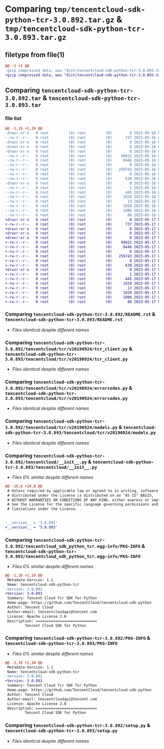 # Comparing `tmp/tencentcloud-sdk-python-tcr-3.0.892.tar.gz` & `tmp/tencentcloud-sdk-python-tcr-3.0.893.tar.gz`

## filetype from file(1)

```diff
@@ -1 +1 @@
-gzip compressed data, was "dist/tencentcloud-sdk-python-tcr-3.0.892.tar", last modified: Tue May 16 00:46:48 2023, max compression
+gzip compressed data, was "dist/tencentcloud-sdk-python-tcr-3.0.893.tar", last modified: Wed May 17 03:41:27 2023, max compression
```

## Comparing `tencentcloud-sdk-python-tcr-3.0.892.tar` & `tencentcloud-sdk-python-tcr-3.0.893.tar`

### file list

```diff
@@ -1,19 +1,19 @@
-drwxr-xr-x   0 root         (0) root         (0)        0 2023-05-16 00:46:48.000000 tencentcloud-sdk-python-tcr-3.0.892/
--rw-r--r--   0 root         (0) root         (0)      737 2023-05-16 00:46:48.000000 tencentcloud-sdk-python-tcr-3.0.892/README.rst
-drwxr-xr-x   0 root         (0) root         (0)        0 2023-05-16 00:46:48.000000 tencentcloud-sdk-python-tcr-3.0.892/tencentcloud/
-drwxr-xr-x   0 root         (0) root         (0)        0 2023-05-16 00:46:48.000000 tencentcloud-sdk-python-tcr-3.0.892/tencentcloud/tcr/
-drwxr-xr-x   0 root         (0) root         (0)        0 2023-05-16 00:46:48.000000 tencentcloud-sdk-python-tcr-3.0.892/tencentcloud/tcr/v20190924/
--rw-r--r--   0 root         (0) root         (0)    99022 2023-05-16 00:46:48.000000 tencentcloud-sdk-python-tcr-3.0.892/tencentcloud/tcr/v20190924/tcr_client.py
--rw-r--r--   0 root         (0) root         (0)     8446 2023-05-16 00:46:48.000000 tencentcloud-sdk-python-tcr-3.0.892/tencentcloud/tcr/v20190924/errorcodes.py
--rw-r--r--   0 root         (0) root         (0)        0 2023-05-16 00:46:48.000000 tencentcloud-sdk-python-tcr-3.0.892/tencentcloud/tcr/v20190924/__init__.py
--rw-r--r--   0 root         (0) root         (0)   259743 2023-05-16 00:46:48.000000 tencentcloud-sdk-python-tcr-3.0.892/tencentcloud/tcr/v20190924/models.py
--rw-r--r--   0 root         (0) root         (0)        0 2023-05-16 00:46:48.000000 tencentcloud-sdk-python-tcr-3.0.892/tencentcloud/tcr/__init__.py
--rw-r--r--   0 root         (0) root         (0)      630 2023-05-16 00:46:48.000000 tencentcloud-sdk-python-tcr-3.0.892/tencentcloud/__init__.py
-drwxr-xr-x   0 root         (0) root         (0)        0 2023-05-16 00:46:48.000000 tencentcloud-sdk-python-tcr-3.0.892/tencentcloud_sdk_python_tcr.egg-info/
--rw-r--r--   0 root         (0) root         (0)        1 2023-05-16 00:46:48.000000 tencentcloud-sdk-python-tcr-3.0.892/tencentcloud_sdk_python_tcr.egg-info/dependency_links.txt
--rw-r--r--   0 root         (0) root         (0)      445 2023-05-16 00:46:48.000000 tencentcloud-sdk-python-tcr-3.0.892/tencentcloud_sdk_python_tcr.egg-info/SOURCES.txt
--rw-r--r--   0 root         (0) root         (0)     1659 2023-05-16 00:46:48.000000 tencentcloud-sdk-python-tcr-3.0.892/tencentcloud_sdk_python_tcr.egg-info/PKG-INFO
--rw-r--r--   0 root         (0) root         (0)       13 2023-05-16 00:46:48.000000 tencentcloud-sdk-python-tcr-3.0.892/tencentcloud_sdk_python_tcr.egg-info/top_level.txt
--rw-r--r--   0 root         (0) root         (0)     1659 2023-05-16 00:46:48.000000 tencentcloud-sdk-python-tcr-3.0.892/PKG-INFO
--rw-r--r--   0 root         (0) root         (0)     1006 2023-05-16 00:46:48.000000 tencentcloud-sdk-python-tcr-3.0.892/setup.py
--rw-r--r--   0 root         (0) root         (0)       88 2023-05-16 00:46:48.000000 tencentcloud-sdk-python-tcr-3.0.892/setup.cfg
+drwxr-xr-x   0 root         (0) root         (0)        0 2023-05-17 03:41:27.000000 tencentcloud-sdk-python-tcr-3.0.893/
+-rw-r--r--   0 root         (0) root         (0)      737 2023-05-17 03:41:27.000000 tencentcloud-sdk-python-tcr-3.0.893/README.rst
+drwxr-xr-x   0 root         (0) root         (0)        0 2023-05-17 03:41:27.000000 tencentcloud-sdk-python-tcr-3.0.893/tencentcloud/
+drwxr-xr-x   0 root         (0) root         (0)        0 2023-05-17 03:41:27.000000 tencentcloud-sdk-python-tcr-3.0.893/tencentcloud/tcr/
+drwxr-xr-x   0 root         (0) root         (0)        0 2023-05-17 03:41:27.000000 tencentcloud-sdk-python-tcr-3.0.893/tencentcloud/tcr/v20190924/
+-rw-r--r--   0 root         (0) root         (0)    99022 2023-05-17 03:41:27.000000 tencentcloud-sdk-python-tcr-3.0.893/tencentcloud/tcr/v20190924/tcr_client.py
+-rw-r--r--   0 root         (0) root         (0)     8446 2023-05-17 03:41:27.000000 tencentcloud-sdk-python-tcr-3.0.893/tencentcloud/tcr/v20190924/errorcodes.py
+-rw-r--r--   0 root         (0) root         (0)        0 2023-05-17 03:41:27.000000 tencentcloud-sdk-python-tcr-3.0.893/tencentcloud/tcr/v20190924/__init__.py
+-rw-r--r--   0 root         (0) root         (0)   259743 2023-05-17 03:41:27.000000 tencentcloud-sdk-python-tcr-3.0.893/tencentcloud/tcr/v20190924/models.py
+-rw-r--r--   0 root         (0) root         (0)        0 2023-05-17 03:41:27.000000 tencentcloud-sdk-python-tcr-3.0.893/tencentcloud/tcr/__init__.py
+-rw-r--r--   0 root         (0) root         (0)      630 2023-05-17 03:41:27.000000 tencentcloud-sdk-python-tcr-3.0.893/tencentcloud/__init__.py
+drwxr-xr-x   0 root         (0) root         (0)        0 2023-05-17 03:41:27.000000 tencentcloud-sdk-python-tcr-3.0.893/tencentcloud_sdk_python_tcr.egg-info/
+-rw-r--r--   0 root         (0) root         (0)        1 2023-05-17 03:41:27.000000 tencentcloud-sdk-python-tcr-3.0.893/tencentcloud_sdk_python_tcr.egg-info/dependency_links.txt
+-rw-r--r--   0 root         (0) root         (0)      445 2023-05-17 03:41:27.000000 tencentcloud-sdk-python-tcr-3.0.893/tencentcloud_sdk_python_tcr.egg-info/SOURCES.txt
+-rw-r--r--   0 root         (0) root         (0)     1659 2023-05-17 03:41:27.000000 tencentcloud-sdk-python-tcr-3.0.893/tencentcloud_sdk_python_tcr.egg-info/PKG-INFO
+-rw-r--r--   0 root         (0) root         (0)       13 2023-05-17 03:41:27.000000 tencentcloud-sdk-python-tcr-3.0.893/tencentcloud_sdk_python_tcr.egg-info/top_level.txt
+-rw-r--r--   0 root         (0) root         (0)     1659 2023-05-17 03:41:27.000000 tencentcloud-sdk-python-tcr-3.0.893/PKG-INFO
+-rw-r--r--   0 root         (0) root         (0)     1006 2023-05-17 03:41:27.000000 tencentcloud-sdk-python-tcr-3.0.893/setup.py
+-rw-r--r--   0 root         (0) root         (0)       88 2023-05-17 03:41:27.000000 tencentcloud-sdk-python-tcr-3.0.893/setup.cfg
```

### Comparing `tencentcloud-sdk-python-tcr-3.0.892/README.rst` & `tencentcloud-sdk-python-tcr-3.0.893/README.rst`

 * *Files identical despite different names*

### Comparing `tencentcloud-sdk-python-tcr-3.0.892/tencentcloud/tcr/v20190924/tcr_client.py` & `tencentcloud-sdk-python-tcr-3.0.893/tencentcloud/tcr/v20190924/tcr_client.py`

 * *Files identical despite different names*

### Comparing `tencentcloud-sdk-python-tcr-3.0.892/tencentcloud/tcr/v20190924/errorcodes.py` & `tencentcloud-sdk-python-tcr-3.0.893/tencentcloud/tcr/v20190924/errorcodes.py`

 * *Files identical despite different names*

### Comparing `tencentcloud-sdk-python-tcr-3.0.892/tencentcloud/tcr/v20190924/models.py` & `tencentcloud-sdk-python-tcr-3.0.893/tencentcloud/tcr/v20190924/models.py`

 * *Files identical despite different names*

### Comparing `tencentcloud-sdk-python-tcr-3.0.892/tencentcloud/__init__.py` & `tencentcloud-sdk-python-tcr-3.0.893/tencentcloud/__init__.py`

 * *Files 0% similar despite different names*

```diff
@@ -10,8 +10,8 @@
 # Unless required by applicable law or agreed to in writing, software
 # distributed under the License is distributed on an "AS IS" BASIS,
 # WITHOUT WARRANTIES OR CONDITIONS OF ANY KIND, either express or implied.
 # See the License for the specific language governing permissions and
 # limitations under the License.
 
 
-__version__ = '3.0.892'
+__version__ = '3.0.893'
```

### Comparing `tencentcloud-sdk-python-tcr-3.0.892/tencentcloud_sdk_python_tcr.egg-info/PKG-INFO` & `tencentcloud-sdk-python-tcr-3.0.893/tencentcloud_sdk_python_tcr.egg-info/PKG-INFO`

 * *Files 0% similar despite different names*

```diff
@@ -1,10 +1,10 @@
 Metadata-Version: 1.1
 Name: tencentcloud-sdk-python-tcr
-Version: 3.0.892
+Version: 3.0.893
 Summary: Tencent Cloud Tcr SDK for Python
 Home-page: https://github.com/TencentCloud/tencentcloud-sdk-python
 Author: Tencent Cloud
 Author-email: tencentcloudapi@tencent.com
 License: Apache License 2.0
 Description: ============================
         Tencent Cloud SDK for Python
```

### Comparing `tencentcloud-sdk-python-tcr-3.0.892/PKG-INFO` & `tencentcloud-sdk-python-tcr-3.0.893/PKG-INFO`

 * *Files 0% similar despite different names*

```diff
@@ -1,10 +1,10 @@
 Metadata-Version: 1.1
 Name: tencentcloud-sdk-python-tcr
-Version: 3.0.892
+Version: 3.0.893
 Summary: Tencent Cloud Tcr SDK for Python
 Home-page: https://github.com/TencentCloud/tencentcloud-sdk-python
 Author: Tencent Cloud
 Author-email: tencentcloudapi@tencent.com
 License: Apache License 2.0
 Description: ============================
         Tencent Cloud SDK for Python
```

### Comparing `tencentcloud-sdk-python-tcr-3.0.892/setup.py` & `tencentcloud-sdk-python-tcr-3.0.893/setup.py`

 * *Files identical despite different names*

